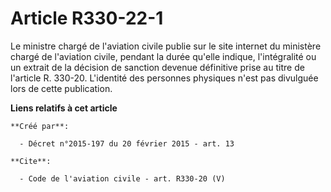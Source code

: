 # Article R330-22-1

Le ministre chargé de l'aviation civile publie sur le site internet du ministère chargé de l'aviation civile, pendant la
durée qu'elle indique, l'intégralité ou un extrait de la décision de sanction devenue définitive prise au titre de l'article
R. 330-20. L'identité des personnes physiques n'est pas divulguée lors de cette publication.

**Liens relatifs à cet article**

	**Créé par**:

	  - Décret n°2015-197 du 20 février 2015 - art. 13

	**Cite**:

	  - Code de l'aviation civile - art. R330-20 (V)
